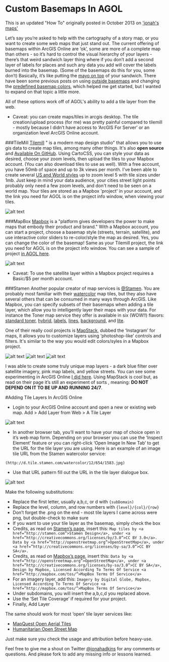 Custom Basemaps In AGOL
=======================

This is an updated "How To" originally posted in October 2013 on ['jonah's maps'](http://jonahsmaps.Tumblr.Com/post/63650958094/customized-basemaps-and-layers-in-arcgis-online)

Let’s say you’re asked to help with the cartography of a story map, or you want to create some web maps that just stand out. The current offering of basemaps within ArcGIS Online are ‘ok’, some are more of a complete map than others - so it’s hard to control the visual hierarchy of your layers - there’s that weird sandwich layer thing where if you don’t add a second layer of labels for places and such any data you add will cover the labels burned into the basemap. (Some of the basemaps do this for you, some don’t) Basically, it’s like putting the [mayo on top](http://bit.ly/GOe8Yi) of your sandwich. There have been some previous posts on using [outside basemaps](http://blogs.esri.com/esri/arcgis/2013/04/01/using-stamen-and-mapbox-tilesets-as-basemaps-in-arcgis-com/) and changing the [predefined basemap colors](http://mappingcenter.esri.com/index.cfm?fa=ask.answers&q=2163), which helped me get started, but I wanted to expand on that topic a little more. 


All of these options work off of AGOL's ability to add a tile layer from the web.

+ Caveat: you can create maps/tiles in arcgis desktop. The tile creation/upload process (for me) was pretty painful compared to tilemill - mostly because I didn’t have access to ‘ArcGIS For Server’ or an organization level ArcGIS Online account.


###TileMill
[Tilemill](https://www.Mapbox.Com/tilemill/) " is a modern map design studio" that allows you to use gis data to create map tiles, among many other things. It's also **open source** and [Available On GitHub](https://github.Com/mapbox/tilemill). Using CartoCSS, you can style your data as desired, choose your zoom levels, then upload the tiles to your Mapbox account. (You can also download tiles to use as well). With a free account, you have 50mb of space and up to 3k views per month. I've been able to create several [US and World styles](https://a.Tiles.Mapbox.Com/v3/jonahadkins.H7hl0lm6/page.Html?Secure=1#2/45.0/14.1) up to zoom level 5 with tile sizes under 1mb. Just keep in mind your data audience, your cities street light points probably only need a few zoom levels, and don't need to be seen on a world map. Your tiles are stored as a Mapbox 'project' in your account, and the link you need for AGOL is on the project info window, when viewing your tiles.

![alt text](http://media.tumblr.com/5fc2231c7ee99caf27dd2564728bfce4/tumblr_inline_mugl2hpLxx1qb1e5d.jpg)

###MapBox
[Mapbox](https://www.mapbox.com/about/) is a "platform gives developers the power to make maps that embody their product and brand." With a Mapbox account, you can start a project, choose a basemap style (streets, terrain, satellite), and use interactive color sliders to re-color/style the map as desired. Yes, you can change the color of the basemap! Same as your Tilemill project, the link you need for AGOL is on the project info window. You can see a sample of project [in AGOL here](http://bit.ly/19dMb49).

![alt text](http://media.tumblr.com/da97e82614aaaf0f13e451e01f8e84cb/tumblr_inline_mugl36m1yd1qb1e5d.jpg)

+ Caveat: To use the satellite layer within a Mapbox project requires a Basic/$5 per month account.

###Stamen
Another popular creator of map services is [@Stamen](http://stamen.com/). You are probably most familiar with their [watercolor](http://maps.stamen.com/watercolor/embed#4/42.74/-81.97) map tiles, but they also have several others that can be consumed in many ways through ArcGIS. Like Mapbox, you can specify subsets of their basemaps when adding a tile layer, which allow you to intelligently layer their maps with your data. For instance the Toner map service they offer is available in six (WOW!!) flavors: [standard toner](http://maps.stamen.com/toner/#12/37.7706/-122.3782),  [hybrid](http://maps.stamen.com/toner-hybrid/),  [labels](http://maps.stamen.com/toner-labels/), [lines](http://maps.stamen.com/toner-lines/), [background](http://maps.stamen.com/toner-background/#12/37.7706/-122.3782), and [lite](http://maps.stamen.com/toner-lite/#12/37.7706/-122.3782).  

One of their really cool projects is [MapStack](http://stamen.com/whatwedo/mapstack), dubbed the ‘Instagram’ for maps, it allows you to customize layers using ‘photoshop-like’ controls and filters. It's similar to the way you would edit colors/syles in a Mapbox project.

![alt text](http://media.tumblr.com/5ad88b2756cc9fb6b3276dd349dc62f4/tumblr_inline_mugldlyeeB1qb1e5d.jpg)
![alt text](http://media.tumblr.com/628c529ec7e29939d9c343a6d3c6ddb2/tumblr_inline_mugldzM1lH1qb1e5d.jpg)
![alt text](http://media.tumblr.com/97b7fbb88c4d276578a00a507b8d08ae/tumblr_inline_mugleeLsvH1qb1e5d.jpg)

I was able to create some truly unique map layers - a dark blue filter over satellite imagery, pink map labels, and yellow streets. You can see some experimenting in ArcGIS Online [I did here](http://bit.ly/17kCNZw). Using MapStack is cool but, as read on their page it’s still an experiment of sorts , meaning: **DO NOT DEPEND ON IT TO BE UP AND RUNNING 24/7**.

#Adding Tile Layers In ArcGIS Online
+ Login to your ArcGIS Online account and open a new or existing web map. Add > Add Layer from Web > A Tile Layer

![alt text](http://media.tumblr.com/ecd93c17bb55aa1d5b2f5ec458e73dcd/tumblr_inline_muglf7diQF1qb1e5d.jpg)

+ In another browser tab, you’ll want to have your map of choice open in it’s web map form. Depending on your browser you can use the ‘Inspect Element’ feature or you can right-click ‘Open Image In New Tab’ to get the URL for the tile layer you are using. Here is an example of an image tile URL from the Stamen watercolor service:

`(http://d.tile.stamen.com/watercolor/12/654/1583.jpg)`

+ Use that URL pattern fill out the URL in the tile layer dialogue box.

![alt text](http://media.tumblr.com/e909b96320e7e51c5f1d46450c809fc5/tumblr_inline_muglgcXiG61qb1e5d.jpg)

Make the following substitutions:
+ Replace the first letter, usually a,b,c, or d with `{subDomain)`
+ Replace the level, column, and row numbers with `{level}/{col}/{row}`
+ Don’t forget the .png on the end - most tile layers I came across were png, but double-check to make sure
+ If you want to use your tile layer as the basemap, simply check the box
+ Credits, as read on [Stamen’s page](http://maps.stamen.com/), insert this:
      `Map tiles by <a href=”http://stamen.com”>Stamen Design</a>, under <a href=”http://creativecommons.org/licenses/by/3.0”>CC BY 3.0</a>. Data by <a href=”http://openstreetmap.org”>OpenStreetMap</a>, under <a href=”http://creativecommons.org/licenses/by-sa/3.0”>CC BY SA</a>.`
+ Credits, as read on [Mapbox’s page](https://www.mapbox.com/help/#attribution), insert this:
      `Data by <a href=”http://openstreetmap.org”>OpenStreetMap</a>, under <a href=”http://creativecommons.org/licenses/by-sa/3.0”>CC BY SA</a>, Design by Mapbox, Licensed According To Terms Of Service <a href=”http://mapbox.com/tos/”>MapBox Terms Of Service</a>`
+ For an imagery layer, add this:
      `Imagery by Digital Globe, Mapbox, Licensed According To Terms Of Service <a href=”http://mapbox.com/tos/”>MapBox Terms Of Service</a>`
+ Under subdomains, you will insert the a,b,c,d you replaced above.
+ Use the ‘Set Tile Coverage’ if required for your project.
+ Finally, Add Layer

The same should work for most ‘open’ tile layer services like:
+ [MapQuest Open Aerial Tiles](http://bit.ly/19oRKyp)
+ [Humanitarian Open Street Map](http://bit.ly/19oWcxa)

Just make sure you check the usage and attribution before heavy-use.

Feel free to give me a shout on Twitter [@jonahadkins](http://twitter.com/jonahadkins) for any comments or questions. And please fork to add any missing info or lessons learned.
